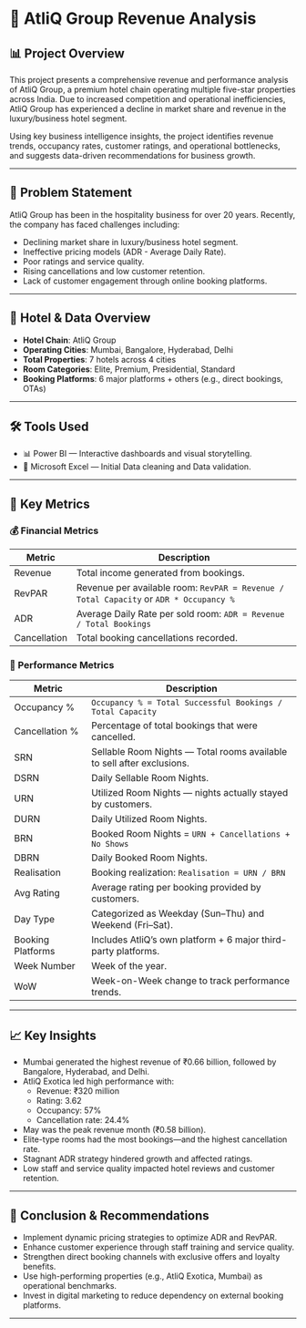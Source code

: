 # 🏨 AtliQ Group Revenue Analysis

## 📊 Project Overview

This project presents a comprehensive revenue and performance analysis of AtliQ Group, a premium hotel chain operating multiple five-star properties across India. Due to increased competition and operational inefficiencies, AtliQ Group has experienced a decline in market share and revenue in the luxury/business hotel segment.

Using key business intelligence insights, the project identifies revenue trends, occupancy rates, customer ratings, and operational bottlenecks, and suggests data-driven recommendations for business growth.

---

## 🧩 Problem Statement

AtliQ Group has been in the hospitality business for over 20 years. Recently, the company has faced challenges including:

- Declining market share in luxury/business hotel segment.
- Ineffective pricing models (ADR - Average Daily Rate).
- Poor ratings and service quality.
- Rising cancellations and low customer retention.
- Lack of customer engagement through online booking platforms.

---

## 🏨 Hotel & Data Overview

- **Hotel Chain**: AtliQ Group  
- **Operating Cities**: Mumbai, Bangalore, Hyderabad, Delhi  
- **Total Properties**: 7 hotels across 4 cities  
- **Room Categories**: Elite, Premium, Presidential, Standard  
- **Booking Platforms**: 6 major platforms + others (e.g., direct bookings, OTAs)

---

## 🛠️ Tools Used

- 📊 Power BI — Interactive dashboards and visual storytelling.
- 📑 Microsoft Excel — Initial Data cleaning and Data validation.

---

## 📌 Key Metrics

### 💰 Financial Metrics

| Metric         | Description |
|----------------|-------------|
| Revenue        | Total income generated from bookings. |
| RevPAR         | Revenue per available room: `RevPAR = Revenue / Total Capacity` or `ADR * Occupancy %` |
| ADR            | Average Daily Rate per sold room: `ADR = Revenue / Total Bookings` |
| Cancellation   | Total booking cancellations recorded. |

### 🚪 Performance Metrics

| Metric         | Description |
|----------------|-------------|
| Occupancy %    | `Occupancy % = Total Successful Bookings / Total Capacity` |
| Cancellation % | Percentage of total bookings that were cancelled. |
| SRN            | Sellable Room Nights — Total rooms available to sell after exclusions. |
| DSRN           | Daily Sellable Room Nights. |
| URN            | Utilized Room Nights — nights actually stayed by customers. |
| DURN           | Daily Utilized Room Nights. |
| BRN            | Booked Room Nights = `URN + Cancellations + No Shows` |
| DBRN           | Daily Booked Room Nights. |
| Realisation    | Booking realization: `Realisation = URN / BRN` |
| Avg Rating     | Average rating per booking provided by customers. |
| Day Type       | Categorized as Weekday (Sun–Thu) and Weekend (Fri–Sat). |
| Booking Platforms | Includes AtliQ’s own platform + 6 major third-party platforms. |
| Week Number    | Week of the year. |
| WoW            | Week-on-Week change to track performance trends. |

---

## 📈 Key Insights

- Mumbai generated the highest revenue of ₹0.66 billion, followed by Bangalore, Hyderabad, and Delhi.
- AtliQ Exotica led high performance with:
  - Revenue: ₹320 million
  - Rating: 3.62
  - Occupancy: 57%
  - Cancellation rate: 24.4%
- May was the peak revenue month (₹0.58 billion).
- Elite-type rooms had the most bookings—and the highest cancellation rate.
- Stagnant ADR strategy hindered growth and affected ratings.
- Low staff and service quality impacted hotel reviews and customer retention.

---

## 🧠 Conclusion & Recommendations

- Implement dynamic pricing strategies to optimize ADR and RevPAR.
- Enhance customer experience through staff training and service quality.
- Strengthen direct booking channels with exclusive offers and loyalty benefits.
- Use high-performing properties (e.g., AtliQ Exotica, Mumbai) as operational benchmarks.
- Invest in digital marketing to reduce dependency on external booking platforms.

---





